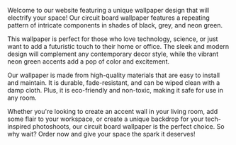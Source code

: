 <!--
Write me content for website with wallpaper "A wallpaper with a repeating pattern of circuit board components, in shades of black, grey, and neon green."
-->

<!--font:"Open Sans"-->

Welcome to our website featuring a unique wallpaper design that will electrify your space! Our circuit board wallpaper features a repeating pattern of intricate components in shades of black, grey, and neon green. 

This wallpaper is perfect for those who love technology, science, or just want to add a futuristic touch to their home or office. The sleek and modern design will complement any contemporary decor style, while the vibrant neon green accents add a pop of color and excitement.

Our wallpaper is made from high-quality materials that are easy to install and maintain. It is durable, fade-resistant, and can be wiped clean with a damp cloth. Plus, it is eco-friendly and non-toxic, making it safe for use in any room.

Whether you're looking to create an accent wall in your living room, add some flair to your workspace, or create a unique backdrop for your tech-inspired photoshoots, our circuit board wallpaper is the perfect choice. So why wait? Order now and give your space the spark it deserves!

